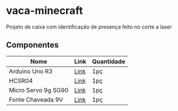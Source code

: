 # vaca-minecraft
Projeto de caixa com identificação de presença feito no corte a laser 

## Componentes

| Nome | Link | Quantidade |
| --- | --- | --- |
| Arduino Uno R3 | [Link](https://www.robocore.net/placa-arduino/placa-uno-r3) | 1pç |
| HCSR04 | [Link](https://www.robocore.net/sensor-robo/sensor-de-distancia-ultrassonico-hc-sr04?gad_source=1&gad_campaignid=16517456855&gbraid=0AAAAADzrkI50cbkuiBpgMJRWVFya2s03S&gclid=Cj0KCQjws4fEBhD-ARIsACC3d2_QHPgWtNtR0XU1jUfy2ZWn3ZyreJ_pdm1JNXzcqhv0sofgzjAJqrcaAvqkEALw_wcB) | 1pç |
| Micro Servo 9g SG90 | [Link](https://www.robocore.net/servo-motor/micro-servo-9g-sg90-towerpro?gad_source=1&gad_campaignid=16517456855&gbraid=0AAAAADzrkI50cbkuiBpgMJRWVFya2s03S&gclid=Cj0KCQjws4fEBhD-ARIsACC3d28tpkkX7BSsv1iyqINV6jgf7makLp7N_ppt6HUgqH7TC3WqmbnxoNQaAlVNEALw_wcB) | 1pç|
| Fonte Chaveada 9V | [Link](https://www.robocore.net/fonte/fonte-chaveada-9v-1a?gad_source=1&gad_campaignid=16517456855&gbraid=0AAAAADzrkI50cbkuiBpgMJRWVFya2s03S&gclid=Cj0KCQjws4fEBhD-ARIsACC3d2_r7obKd87HDaH6yk8lLmUZoOEglTG9RUMog-ZmPII_cMfN2gP2y0saAhX4EALw_wcB) | 1pç |
